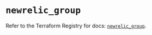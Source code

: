 # `newrelic_group`

Refer to the Terraform Registry for docs: [`newrelic_group`](https://registry.terraform.io/providers/newrelic/newrelic/3.63.0/docs/resources/group).
